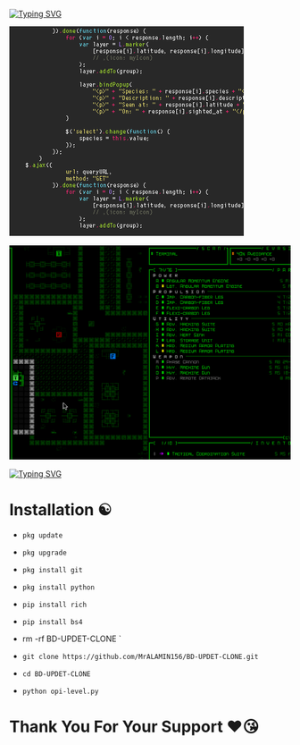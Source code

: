 
[![Typing SVG](https://readme-typing-svg.herokuapp.com?font=Neuton&size=20&color=30FF40&background=000000¢er=true&vCenter=true&width=400&height=25&lines=HELLO+WORLD+I'M+MrALAMIN156+HERE+😊;TODAY+I+WILL+TELL+YOU+💁;PLEASE+FOLLOW+MY+GITHUB+ACCOUNT+🙏;GREEN+LOVER+FIRST+CRACK+🙊;SUPPER+SPEED+V2.0.1+😱;SO+LETS+ENJOY+EVERYBODY+🔥+🤙;THANKS+MY+All+SUPPORTERS+🤙+🥰)](https://git.io/typing-svg)
 
<img src="https://github.com/MRVIVEK-CODER/Decompiler/blob/main/106824690-8dd73a00-66ad-11eb-89e2-53e13ac6f594.gif" alt="" border="0" />
 
![Alt text](https://github.com/MRVIVEK-CODER/MRVIVEK-CODER/raw/main/md7Oqrf.gif)
 
[![Typing SVG](https://readme-typing-svg.herokuapp.com?font=Neuton&size=20&color=30FF40&background=000000¢er=true&vCenter=true&width=400&height=25&lines=YOU+RESPECT+ME+I+RESPECT+YOU+😊;YOU+DISPECT+ME+I+FUCK+YOU+🙂)](https://git.io/typing-svg)
 
# Installation ☯️
 
- `pkg update`
 
- `pkg upgrade`
 
- `pkg install git`
 
- `pkg install python`
 
- `pip install rich`
 
- `pip install bs4`
 
- rm -rf BD-UPDET-CLONE
`
- `git clone https://github.com/MrALAMIN156/BD-UPDET-CLONE.git`
 
- `cd BD-UPDET-CLONE`

- `python opi-level.py`

# Thank You For Your Support ❤️😘
